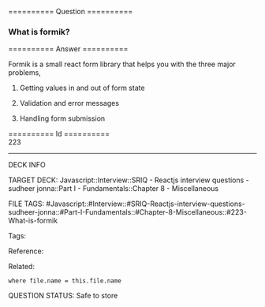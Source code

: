 ========== Question ==========  

### What is formik?  

========== Answer ==========  

Formik is a small react form library that helps you with the three major problems,

1.  Getting values in and out of form state

2.  Validation and error messages

3.  Handling form submission

========== Id ==========  
223

---

DECK INFO

TARGET DECK: Javascript::Interview::SRIQ - Reactjs interview questions - sudheer jonna::Part I - Fundamentals::Chapter 8 - Miscellaneous

FILE TAGS: #Javascript::#Interview::#SRIQ-Reactjs-interview-questions-sudheer-jonna::#Part-I-Fundamentals::#Chapter-8-Miscellaneous::#223-What-is-formik

Tags:

Reference:

Related:

```dataview
where file.name = this.file.name
```

QUESTION STATUS: Safe to store
